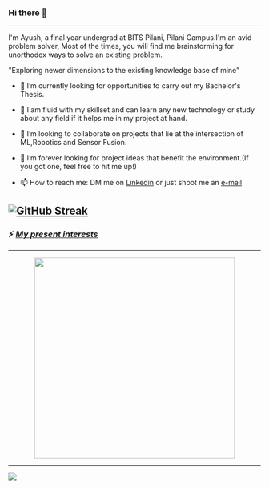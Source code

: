 ### Hi there 👋

--------------

I'm Ayush, a final year undergrad at BITS Pilani, Pilani Campus.I'm an avid problem solver, Most of the times, you will find me brainstorming for unorthodox ways to solve an existing problem.  

"Exploring newer dimensions to the existing knowledge base of mine"   

- 🔭 I’m currently looking for opportunities to carry out my Bachelor's Thesis.

- 🌱 I am fluid with my skillset and can learn any new technology or study about any field if it helps me in my project at hand.

- 👯 I’m looking to collaborate on projects that lie at the intersection of ML,Robotics and Sensor Fusion.

- 🤔 I’m forever looking for project ideas that benefit the environment.(If you got one, feel free to hit me up!) 

- 📫 How to reach me: DM me on [Linkedin](https://www.linkedin.com/in/ay-agrawal/) or just shoot me an [e-mail](mailto:ay.agrawal812@gmail.com)

[![GitHub Streak](http://github-readme-streak-stats.herokuapp.com?user=Ayush8120&theme=blood-dark&hide_border=true)](https://git.io/streak-stats)
--------------
  
### ⚡ ***<u><b>My present interests</b></u>***
  
---------------
  
<p align="center">
  
  <img width="400" height="400" src="https://user-images.githubusercontent.com/72944387/132033126-4e9b5091-f208-4707-8f7f-d36a95019b39.png">
</p>

--------

![](https://komarev.com/ghpvc/agarwalaman263)
